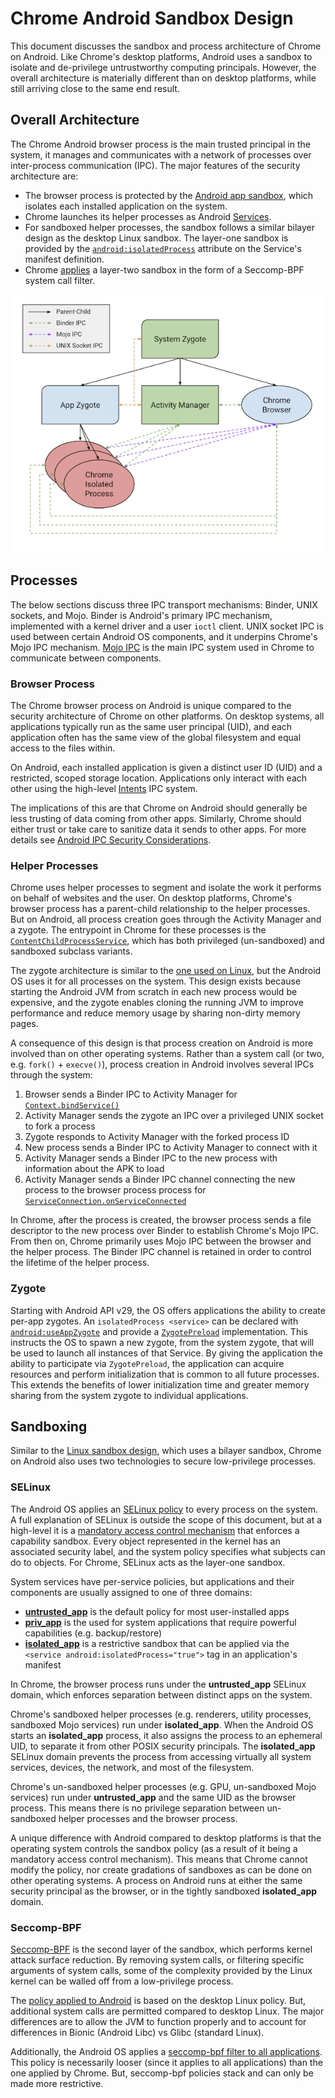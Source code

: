# Chrome Android Sandbox Design

This document discusses the sandbox and process architecture of Chrome on
Android. Like Chrome's desktop platforms, Android uses a sandbox to isolate and
de-privilege untrustworthy computing principals. However, the overall
architecture is materially different than on desktop platforms, while still
arriving close to the same end result.

## Overall Architecture

The Chrome Android browser process is the main trusted principal in the system,
it manages and communicates with a network of processes over inter-process
communication (IPC). The major features of the security architecture are:

- The browser process is protected by the [Android app
  sandbox](https://source.android.com/docs/security/app-sandbox), which isolates
  each installed application on the system.
- Chrome launches its helper processes as Android
  [Services](https://developer.android.com/reference/android/app/Service).
- For sandboxed helper processes, the sandbox follows a similar bilayer design
  as the desktop Linux sandbox. The layer-one sandbox is provided by the
  [`android:isolatedProcess`](https://developer.android.com/guide/topics/manifest/service-element#isolated)
  attribute on the Service's manifest definition.
- Chrome [applies](https://source.chromium.org/chromium/chromium/src/+/main:sandbox/linux/seccomp-bpf-helpers/seccomp_starter_android.h)
  a layer-two sandbox in the form of a Seccomp-BPF system call filter.

![Diagram of the Android OS components and the parent/child and IPC relationships](android-sandbox-diagram.png)

<!-- Source: https://docs.google.com/drawings/d/11oVsYx_TCrPMglMMW009IFFCStPrLPFbAIVNPp647Lw/edit -->

## Processes

The below sections discuss three IPC transport mechanisms: Binder, UNIX sockets,
and Mojo. Binder is Android's primary IPC mechanism, implemented with a kernel
driver and a user `ioctl` client. UNIX socket IPC is used between certain
Android OS components, and it underpins Chrome's Mojo IPC mechanism. [Mojo
IPC](../../mojo/README.md) is the main IPC system used in Chrome to communicate
between components.

### Browser Process

The Chrome browser process on Android is unique compared to the security
architecture of Chrome on other platforms. On desktop systems, all applications
typically run as the same user principal (UID), and each application often has
the same view of the global filesystem and equal access to the files within.

On Android, each installed application is given a distinct user ID (UID) and a
restricted, scoped storage location. Applications only interact with each other
using the high-level
[Intents](https://developer.android.com/guide/components/intents-filters) IPC
system.

The implications of this are that Chrome on Android should generally be
less trusting of data coming from other apps. Similarly, Chrome should either
trust or take care to sanitize data it sends to other apps. For more details see
[Android IPC Security Considerations](android-ipc.md).

### Helper Processes

Chrome uses helper processes to segment and isolate the work it performs on
behalf of websites and the user. On desktop platforms, Chrome's browser process
has a parent-child relationship to the helper processes. But on Android, all
process creation goes through the Activity Manager and a zygote. The entrypoint
in Chrome for these processes is the
[`ContentChildProcessService`](https://source.chromium.org/chromium/chromium/src/+/main:content/public/android/java/src/org/chromium/content/app/ContentChildProcessService.java;drc=4e1b7bc33d42b401d7d9ad1dcba72883add3e2af),
which has both privileged (un-sandboxed) and sandboxed subclass variants.

The zygote architecture is similar to the [one used on
Linux](../linux/zygote.md), but the Android OS uses it for all processes on the
system. This design exists because starting the Android JVM from scratch in each
new process would be expensive, and the zygote enables cloning the running JVM
to improve performance and reduce memory usage by sharing non-dirty memory
pages.

A consequence of this design is that process creation on Android is more
involved than on other operating systems. Rather than a system call (or two,
e.g. `fork()` + `execve()`), process creation in Android involves several IPCs
through the system:

1. Browser sends a Binder IPC to Activity Manager for [`Context.bindService()`](https://developer.android.com/reference/android/content/Context#bindService(android.content.Intent,%20android.content.Context.BindServiceFlags,%20java.util.concurrent.Executor,%20android.content.ServiceConnection))
2. Activity Manager sends the zygote an IPC over a privileged UNIX socket to fork a process
3. Zygote responds to Activity Manager with the forked process ID
4. New process sends a Binder IPC to Activity Manager to connect with it
5. Activity Manager sends a Binder IPC to the new process with information about the APK to load
6. Activity Manager sends a Binder IPC channel connecting the new process to the browser process
process for [`ServiceConnection.onServiceConnected`](https://developer.android.com/reference/android/content/ServiceConnection#onServiceConnected(android.content.ComponentName,%20android.os.IBinder))

In Chrome, after the process is created, the browser process sends a file
descriptor to the new process over Binder to establish Chrome's Mojo IPC. From
then on, Chrome primarily uses Mojo IPC between the browser and the helper
process. The Binder IPC channel is retained in order to control the lifetime of
the helper process.

### Zygote

Starting with Android API v29, the OS offers applications the ability to create
per-app zygotes. An `isolatedProcess <service>` can be declared with
[`android:useAppZygote`](https://developer.android.com/reference/android/R.styleable#AndroidManifestService_useAppZygote)
and provide a [`ZygotePreload`](https://developer.android.com/reference/android/app/ZygotePreload)
implementation. This instructs the OS to spawn a new zygote, from the system
zygote, that will be used to launch all instances of that Service. By giving the
application the ability to participate via `ZygotePreload`, the application can
acquire resources and perform initialization that is common to all future
processes. This extends the benefits of lower initialization time and greater
memory sharing from the system zygote to individual applications.

## Sandboxing

Similar to the [Linux sandbox design](../linux/sandboxing.md), which uses a
bilayer sandbox, Chrome on Android also uses two technologies to secure
low-privilege processes.

### SELinux

The Android OS applies an [SELinux policy](https://source.android.com/docs/security/features/selinux)
to every process on the system. A full explanation of SELinux is outside the
scope of this document, but at a high-level it is a [mandatory access control
mechanism](https://csrc.nist.gov/glossary/term/mandatory_access_control) that
enforces a capability sandbox. Every object represented in the kernel has an
associated security label, and the system policy specifies what subjects can do
to objects. For Chrome, SELinux acts as the layer-one sandbox.

System services have per-service policies, but applications and their components
are usually assigned to one of three domains:

- [**untrusted_app**](https://cs.android.com/android/platform/superproject/main/+/main:system/sepolicy/private/untrusted_app.te;drc=4aad91d920ad42a7374e7bbd4cb9a50de4e85efb)
  is the default policy for most user-installed apps
- [**priv_app**](https://source.android.com/docs/core/permissions/perms-allowlist)
  is the used for system applications that require powerful capabilities (e.g.
  backup/restore)
- [**isolated_app**](https://cs.android.com/android/platform/superproject/main/+/main:system/sepolicy/private/isolated_app.te;drc=941ba723baceac19151560e8a1d2830b9be6493c)
  is a restrictive sandbox that can be applied via the `<service
  android:isolatedProcess="true">` tag in an application's manifest

In Chrome, the browser process runs under the **untrusted_app** SELinux domain,
which enforces separation between distinct apps on the system.

Chrome's sandboxed helper processes (e.g. renderers, utility processes,
sandboxed Mojo services) run under **isolated_app**. When the Android OS starts
an **isolated_app** process, it also assigns the process to an ephemeral UID, to
separate it from other POSIX security principals. The **isolated_app** SELinux
domain prevents the process from accessing virtually all system services,
devices, the network, and most of the filesystem.

Chrome's un-sandboxed helper processes (e.g. GPU, un-sandboxed Mojo services)
run under **untrusted_app** and the same UID as the browser process. This means
there is no privilege separation between un-sandboxed helper processes and the
browser process.

A unique difference with Android compared to desktop platforms is that the
operating system controls the sandbox policy (as a result of it being a
mandatory access control mechanism). This means that Chrome cannot modify the
policy, nor create gradations of sandboxes as can be done on other operating
systems. A process on Android runs at either the same security principal as the
browser, or in the tightly sandboxed **isolated_app** domain.

### Seccomp-BPF

[Seccomp-BPF](https://www.kernel.org/doc/html/v4.19/userspace-api/seccomp_filter.html)
is the second layer of the sandbox, which performs kernel attack surface
reduction. By removing system calls, or filtering specific arguments of system
calls, some of the complexity provided by the Linux kernel can be walled off
from a low-privilege process.

The [policy applied to
Android](https://source.chromium.org/chromium/chromium/src/+/main:sandbox/linux/seccomp-bpf-helpers/baseline_policy_android.h;l=25;drc=f18d3489a59d34c92a8d96ef6a7e7279198a8ec6)
is based on the desktop Linux policy. But, additional system calls are permitted
compared to desktop Linux. The major differences are to allow the JVM to
function properly and to account for differences in Bionic (Android Libc) vs
Glibc (standard Linux).

Additionally, the Android OS applies a [seccomp-bpf filter to all
applications](https://cs.android.com/android/platform/superproject/main/+/main:bionic/libc/seccomp/seccomp_policy.cpp;l=305;drc=704772bda034448165d071f68b6aeca716f4220e).
This policy is necessarily looser (since it applies to all applications) than
the one applied by Chrome. But, seccomp-bpf policies stack and can only be made
more restrictive.
